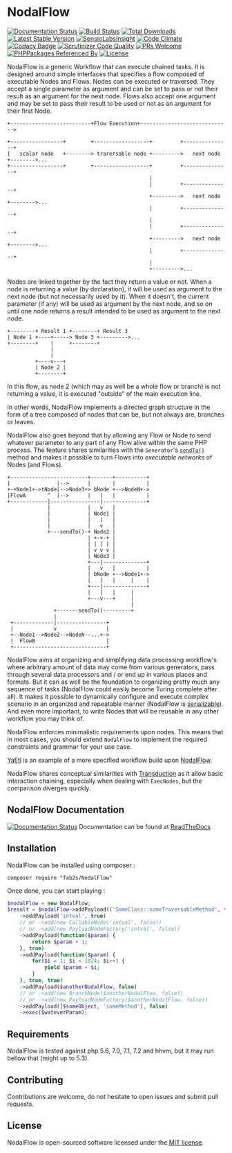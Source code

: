 # NodalFlow

[![Documentation Status](https://readthedocs.org/projects/nodalflow/badge/?version=latest)](http://nodalflow.readthedocs.io/en/latest/?badge=latest) [![Build Status](https://travis-ci.org/fab2s/NodalFlow.svg?branch=master)](https://travis-ci.org/fab2s/NodalFlow) [![Total Downloads](https://poser.pugx.org/fab2s/nodalflow/downloads)](https://packagist.org/packages/fab2s/nodalflow) [![Latest Stable Version](https://poser.pugx.org/fab2s/nodalflow/v/stable)](https://packagist.org/packages/fab2s/nodalflow) [![SensioLabsInsight](https://insight.sensiolabs.com/projects/b75124fb-5efd-4182-9ec5-42cd8cd2bb25/mini.png)](https://insight.sensiolabs.com/projects/b75124fb-5efd-4182-9ec5-42cd8cd2bb25) [![Code Climate](https://codeclimate.com/github/fab2s/NodalFlow/badges/gpa.svg)](https://codeclimate.com/github/fab2s/NodalFlow) [![Codacy Badge](https://api.codacy.com/project/badge/Grade/0a68622246734a16983616188eeefa01)](https://www.codacy.com/app/fab2s/NodalFlow) [![Scrutinizer Code Quality](https://scrutinizer-ci.com/g/fab2s/NodalFlow/badges/quality-score.png?b=master)](https://scrutinizer-ci.com/g/fab2s/NodalFlow/?branch=master) [![PRs Welcome](https://img.shields.io/badge/PRs-welcome-brightgreen.svg?style=flat)](http://makeapullrequest.com) [![PHPPackages Referenced By](http://phppackages.org/p/fab2s/nodalflow/badge/referenced-by.svg)](http://phppackages.org/p/fab2s/nodalflow) [![License](https://poser.pugx.org/fab2s/nodalflow/license)](https://packagist.org/packages/fab2s/nodalflow)

NodalFlow is a generic Workflow that can execute chained tasks. It is designed around simple interfaces that specifies a flow composed of executable Nodes and Flows. Nodes can be executed or traversed. They accept a single parameter as argument and can be set to pass or not their result as an argument for the next node.
Flows also accept one argument and may be set to pass their result to be used or not as an argument for their first Node.

```
+--------------------------+Flow Execution+----------------------------->

+-----------------+        +------------------+         +---------------+
|   scalar node   +--------> trarersable node +--------->   next node   +-------->...
+-----------------+        +------------------+         +---------------+
                                              |
                                              |         +---------------+
                                              +--------->   next node   +-------->...
                                              |         +---------------+
                                              |
                                              |         +---------------+
                                              +--------->   next node   +-------->...
                                              |         +---------------+
                                              |
                                              +--------->...

```

Nodes are linked together by the fact they return a value or not. When a node is returning a value (by declaration), it will be used as argument to the next node (but not necessarily used by it). When it doesn't, the current parameter (if any) will be used as argument by the next node, and so on until one node returns a result intended to be used as argument to the next node.

```
+--------+ Result 1 +--------+ Result 3
| Node 1 +----+-----> Node 3 +--------->...
+--------+    |     +--------+
              |
              |
         +----v---+
         | Node 2 |
         +--------+

```

In this flow, as node 2 (which may as well be a whole flow or branch) is not returning a value, it is executed "outside" of the main execution line.

In other words, NodalFlow implements a directed graph structure in the form of a tree composed of nodes that can be, but not always are, branches or leaves. 

NodalFlow also goes beyond that by allowing any Flow or Node to send whatever parameter to any part of any Flow alive within the same PHP process. The feature shares similarities with the `Generator`'s [`sendTo()`](/docs/usage.md#the-sendto-methods) method and makes it possible to turn Flows into _executable networks_ of Nodes (and Flows).

```
+-------------------------+-------+----------+
|               |-->      |       |          |
+-+Node1+->tNode|-->Node3+> bNode +-->NodeN+->
|FlowA       ^  |-->      |   |   |          |
+------------|----------------|--------------+
             |            |   v   |
             |            | Node1 |
             |            |   |   |
             |            |   v   |
             +---sendTo()-+ Node2 |
                          | +-+-+ |
                          | | | | |
                          | v v v |
                          | Node3 |
                          +---|--------------+
                          |   v   |          |
                          | bNode +-->Node1+->
                          |   |   |     |    |
                          +---|--------------+
                          |   |   |     |
                          +---v---+     |
                                        |
               +-------sendTo()---------+
               |
 +-------------|----------------+
 |             v                |
 +--Node1-->Node2-->NodeN--...+->
 |  FlowB                       |
 +------------------------------+
```

NodalFlow aims at organizing and simplifying data processing workflow's where arbitrary amount of data may come from various generators, pass through several data processors and / or end up in various places and formats. But it can as well be the foundation to organizing pretty much any sequence of tasks (NodalFlow could easily become Turing complete after all). It makes it possible to dynamically configure and execute complex scenario in an organized and repeatable manner (NodalFlow is [serializable](/docs/serialization.md)). And even more important, to write Nodes that will be reusable in any other workflow you may think of.

NodalFlow enforces minimalistic requirements upon nodes. This means that in most cases, you should extend `NodalFlow` to implement the required constraints and grammar for your use case.

[YaEtl](https://github.com/fab2s/YaEtl) is an example of a more specified workflow build upon [NodalFlow](https://github.com/fab2s/NodalFlow).

NodalFlow shares conceptual similarities with [Transduction](https://en.wikipedia.org/wiki/Transduction) as it allow basic interaction chaining, especially when dealing with `ExecNodes`, but the comparison diverges quickly.

## NodalFlow Documentation

[![Documentation Status](https://readthedocs.org/projects/nodalflow/badge/?version=latest)](http://nodalflow.readthedocs.io/en/latest/?badge=latest) Documentation can be found at [ReadTheDocs](http://nodalflow.readthedocs.io/en/latest/?badge=latest)

## Installation

NodalFlow can be installed using composer :

```
composer require "fab2s/NodalFlow"
```

Once done, you can start playing :

```php
$nodalFlow = new NodalFlow;
$result = $nodalFlow->addPayload(('SomeClass::someTraversableMethod', true, true))
    ->addPayload('intval', true)
    // or ->add(new CallableNode('intval', false))
    // or ->add(new PayloadNodeFactory('intval', false))
    ->addPayload(function($param) {
        return $param + 1;
    }, true)
    ->addPayload(function($param) {
        for($i = 1; $i < 1024; $i++) {
            yield $param + $i;
        }
    }, true, true)
    ->addPayload($anotherNodalFlow, false)
    // or ->add(new BranchNode($anotherNodalFlow, false))
    // or ->add(new PayloadNodeFactory($anotherNodalFlow, false))
    ->addPayload([$someObject, 'someMethod'], false)
    ->exec($wateverParam);
```

## Requirements

NodalFlow is tested against php 5.6, 7.0, 7.1, 7.2 and hhvm, but it may run bellow that (might up to 5.3).

## Contributing

Contributions are welcome, do not hesitate to open issues and submit pull requests.

## License

NodalFlow is open-sourced software licensed under the [MIT license](http://opensource.org/licenses/MIT).
